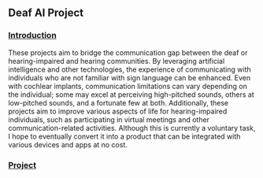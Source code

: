 ## Deaf AI Project

### <ins>Introduction</ins>
These projects aim to bridge the communication gap between the deaf or hearing-impaired and hearing communities. By leveraging artificial intelligence and other technologies, the experience of communicating with individuals who are not familiar with sign language can be enhanced. Even with cochlear implants, communication limitations can vary depending on the individual; some may excel at perceiving high-pitched sounds, others at low-pitched sounds, and a fortunate few at both. Additionally, these projects aim to improve various aspects of life for hearing-impaired individuals, such as participating in virtual meetings and other communication-related activities. Although this is currently a voluntary task, I hope to eventually convert it into a product that can be integrated with various devices and apps at no cost.

### <ins>Project</ins>